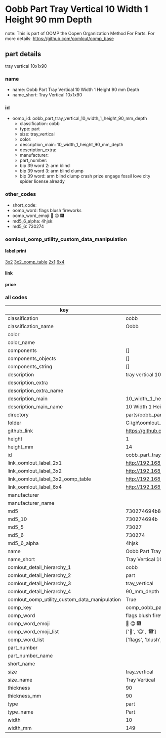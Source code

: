 # Oobb Part Tray Vertical 10 Width 1 Height 90 mm Depth  

note: This is part of OOMP the Oopen Organization Method For Parts. For more details: https://github.com/oomlout/oomp_base

##  part details
  



tray vertical 10x1x90



### name
* name: Oobb Part Tray Vertical 10 Width 1 Height 90 mm Depth
* name_short: Tray Vertical 10x1x90 
### id
* oomp_id: oobb_part_tray_vertical_10_width_1_height_90_mm_depth
  * classification: oobb
  * type: part
  * size: tray_vertical
  * color: 
  * description_main: 10_width_1_height_90_mm_depth
  * description_extra: 
  * manufacturer: 
  * part_number: 
  * bip 39 word 2: arm blind
  * bip 39 word 3: arm blind clump
  * bip 39 word: arm blind clump crash prize engage fossil love city spider license already

### other_codes
* short_code: 
* oomp_word: flags blush fireworks
* oomp_word_emoji :flags: :blush: :fireworks:
* md5_6_alpha: 4hjsk
* md5_6: 730274






### oomlout_oomp_utility_custom_data_manipulation
#### label print
[3x2](http://192.168.1.245:1112/?label=oomp%204hjsk)
[3x2_oomp_table](http://192.168.1.108:1112/?label=oomp%204hjsk)
[2x1](http://192.168.1.242:1112/?label=oomp%204hjsk)
[6x4](http://192.168.1.55:1112/?label=oomp%204hjsk)    

#### link

                              

#### price







### all codes 
| key | value |  
| --- | --- |  
| classification | oobb |  
| classification_name | Oobb |  
| color |  |  
| color_name |  |  
| components | [] |  
| components_objects | [] |  
| components_string | [] |  
| description | tray vertical 10x1x90 |  
| description_extra |  |  
| description_extra_name |  |  
| description_main | 10_width_1_height_90_mm_depth |  
| description_main_name | 10 Width 1 Height 90 mm Depth |  
| directory | parts/oobb_part_tray_vertical_10_width_1_height_90_mm_depth |  
| folder | C:\gh\oomlout_oobb_version_4_generated_parts\parts\oobb_part_tray_vertical_10_width_1_height_90_mm_depth |  
| github_link | https://github.com/oomlout/oomlout_oomp_part_src/tree/main/parts/oobb_part_tray_vertical_10_width_1_height_90_mm_depth |  
| height | 1 |  
| height_mm | 14 |  
| id | oobb_part_tray_vertical_10_width_1_height_90_mm_depth |  
| link_oomlout_label_2x1 | http://192.168.1.242:1112/?label=oomp%204hjsk |  
| link_oomlout_label_3x2 | http://192.168.1.245:1112/?label=oomp%204hjsk |  
| link_oomlout_label_3x2_oomp_table | http://192.168.1.108:1112/?label=oomp%204hjsk |  
| link_oomlout_label_6x4 | http://192.168.1.55:1112/?label=oomp%204hjsk |  
| manufacturer |  |  
| manufacturer_name |  |  
| md5 | 730274694b846b7d2955a3265885f05d |  
| md5_10 | 730274694b |  
| md5_5 | 73027 |  
| md5_6 | 730274 |  
| md5_6_alpha | 4hjsk |  
| name | Oobb Part Tray Vertical 10 Width 1 Height 90 mm Depth |  
| name_short | Tray Vertical 10x1x90  |  
| oomlout_detail_hierarchy_1 | oobb |  
| oomlout_detail_hierarchy_2 | part |  
| oomlout_detail_hierarchy_3 | tray_vertical |  
| oomlout_detail_hierarchy_4 | 90_mm_depth |  
| oomlout_oomp_utility_custom_data_manipulation | True |  
| oomp_key | oomp_oobb_part_tray_vertical_10_width_1_height_90_mm_depth |  
| oomp_word | flags blush fireworks |  
| oomp_word_emoji | :flags: :blush: :fireworks: |  
| oomp_word_emoji_list | [':flags:', ':blush:', ':fireworks:'] |  
| oomp_word_list | ['flags', 'blush', 'fireworks'] |  
| part_number |  |  
| part_number_name |  |  
| short_name |  |  
| size | tray_vertical |  
| size_name | Tray Vertical |  
| thickness | 90 |  
| thickness_mm | 90 |  
| type | part |  
| type_name | Part |  
| width | 10 |  
| width_mm | 149 |  
